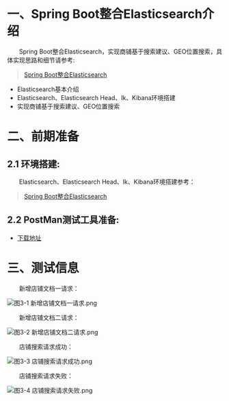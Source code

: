 # 一、Spring Boot整合Elasticsearch介绍

&emsp;&emsp;Spring Boot整合Elasticsearch，实现商铺基于搜索建议、GEO位置搜索，具体实现思路和细节请参考:

> [Spring Boot整合Elasticsearch](https://www.jianshu.com/p/3582675704e1)

- Elasticsearch基本介绍
- Elasticsearch、Elasticsearch Head、Ik、Kibana环境搭建
- 实现商铺基于搜索建议、GEO位置搜索  

# 二、前期准备

## 2.1 环境搭建:

&emsp;&emsp;Elasticsearch、Elasticsearch Head、Ik、Kibana环境搭建参考：

> [Spring Boot整合Elasticsearch](https://www.jianshu.com/p/3582675704e1)


## 2.2 PostMan测试工具准备:

- [下载地址](https://www.postman.com/)

# 三、测试信息

&emsp;&emsp;新增店铺文档一请求：

![图3-1 新增店铺文档一请求.png](./新增店铺文档一请求.png)

&emsp;&emsp;新增店铺文档二请求：

![图3-2 新增店铺文档二请求.png](./新增店铺文档二请求.png)

&emsp;&emsp;店铺搜索请求成功：

![图3-3 店铺搜索请求成功.png](./店铺搜索请求成功.png)

&emsp;&emsp;店铺搜索请求失败：

![图3-4 店铺搜索请求失败.png](./店铺搜索请求失败.png)






